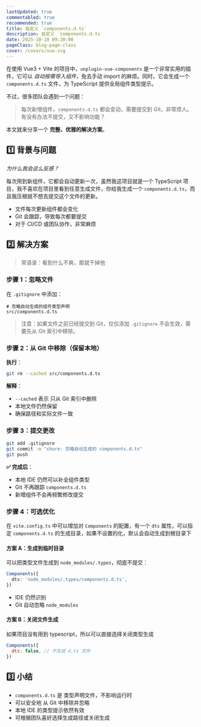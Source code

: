 ```yaml
---
lastUpdated: true
commentabled: true
recommended: true
title: 自定义 `components.d.ts`
description: 自定义 `components.d.ts`
date: 2025-10-10 09:30:00 
pageClass: blog-page-class
cover: /covers/vue.svg
---
```


在使用 Vue3 + Vite 的项目中，`unplugin-vue-components` 是一个非常实用的插件，它可以 *自动按需导入组件*，免去手动 import 的麻烦。同时，它会生成一个 `components.d.ts` 文件，为 TypeScript 提供全局组件类型提示。

不过，很多团队会遇到一个问题：

> 每次新增组件，`components.d.ts` 都会变动，需要提交到 Git，非常烦人。有没有办法不提交，又不影响功能？

本文就来分享一个 **完整、优雅的解决方案**。

## 1️⃣ 背景与问题 ##

*为什么我会这么反感？*

每次用到新组件，它都会自动更新一次，虽然我这项目就是一个 TypeScript 项目，我不喜欢在项目里看到任意生成文件，你给我生成一个 `components.d.ts`，而且我压根就不想去提交这个文件的更新。

- 文件每次更新组件都会变化
- Git 会跟踪，导致每次都要提交
- 对于 CI/CD 或团队协作，非常麻烦

## 2️⃣ 解决方案 ##

> 常语录：看到什么不爽，那就干掉他

### 步骤 1：忽略文件 ##

在 `.gitignore` 中添加：

```gitignore:.gitignore
# 忽略自动生成的组件类型声明
src/components.d.ts
```

> 注意：如果文件之前已经提交到 Git，仅仅添加 `.gitignore` 不会生效，需要先从 Git 索引中移除。

### 步骤 2：从 Git 中移除（保留本地） ###

**执行**：

```bash
git rm --cached src/components.d.ts
```

**解释**：

- `--cached` 表示 只从 Git 索引中删除
- 本地文件仍然保留
- 确保路径和实际文件一致

### 步骤 3：提交更改 ###

```bash
git add .gitignore
git commit -m "chore: 忽略自动生成的 components.d.ts"
git push
```

**✅ 完成后**：

- 本地 IDE 仍然可以补全组件类型
- Git 不再跟踪 `components.d.ts`
- 新增组件不会再频繁修改提交

### 步骤 4：可选优化 ###

在 `vite.config.ts` 中可以增加对 `Components` 的配置，有一个 `dts` 属性，可以指定 `components.d.ts` 的生成目录，如果不设置的化，默认会自动生成到根目录下

#### 方案 A：生成到临时目录 ####

可以把类型文件生成到 `node_modules/.types`，彻底不提交：

```ts:vite.config.ts
Components({
  dts: 'node_modules/.types/components.d.ts',
})
```

- IDE 仍然识别
- Git 自动忽略 `node_modules`

#### 方案 B：关闭文件生成 ####

如果项目没有用到 typescript，所以可以直接选择关闭类型生成

```js
Components({
  dts: false, // 不生成 d.ts 文件
})
```

## 3️⃣ 小结 ##

- `components.d.ts` 是 类型声明文件，不影响运行时
- 可以安全地 从 Git 中移除并忽略
- 本地 IDE 的类型提示依然有效
- 可根据团队喜好选择生成路径或关闭生成

